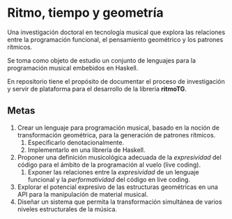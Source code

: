 # Ritmo, tiempo y geometría

Una investigación doctoral en tecnología musical que explora las relaciones entre la programación funcional, el pensamiento geométrico y los patrones rítmicos.

Se toma como objeto de estudio un conjunto de lenguajes para la programación musical embebidos en Haskell.

En repositorio tiene el propósito de documentar el proceso de investigación
y servir de plataforma para el desarrollo de la librería **ritmoTG**.

## Metas

1. Crear un lenguaje para programación musical, basado en la noción de transformación geométrica, para la generación de patrones rítmicos. 
   1. Especificarlo denotacionalmente. 
   2. Implementarlo en una librería de Haskell.
2. Proponer una definición musicológica adecuada de la _expresividad_ del código para el ámbito de la programación al vuelo (live coding).
   1. Exponer las relaciones entre la _expresividad_ de un lenguaje funcional y la _performatividad_ del código en live coding.
3. Explorar el potencial expresivo de las estructuras geométricas en una API para la manipulación de material musical.
4. Diseñar un sistema que permita la transformación simultánea de varios niveles estructurales de la música.
